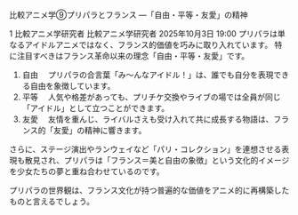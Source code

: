 比較アニメ学⑨プリパラとフランス ―「自由・平等・友愛」の精神


1
比較アニメ学研究者
比較アニメ学研究者
2025年10月3日 19:00
プリパラは単なるアイドルアニメではなく、フランス的価値を巧みに取り入れています。
特に注目すべきはフランス革命以来の理念「自由・平等・友愛」です。
1. 自由
　プリパラの合言葉「み～んなアイドル！」は、誰でも自分を表現できる自由を象徴しています。
2. 平等
　人気や格差があっても、プリチケ交換やライブの場では全員が同じ「アイドル」として立つことができます。
3. 友愛
　友情を重んじ、ライバルさえも受け入れて共に成長する物語は、フランス的「友愛」の精神に響きます。

さらに、ステージ演出やランウェイなど「パリ・コレクション」を連想させる表現も散見され、プリパラは「フランス＝美と自由の象徴」という文化的イメージを少女たちの夢と重ね合わせているのです。

プリパラの世界観は、フランス文化が持つ普遍的な価値をアニメ的に再構築したものと言えるでしょう。
